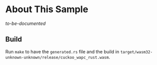 # About This Sample

_to-be-documented_

## Build

Run `make` to have the `generated.rs` file and the build in `target/wasm32-unknown-unknown/release/cuckoo_wapc_rust.wasm`.

